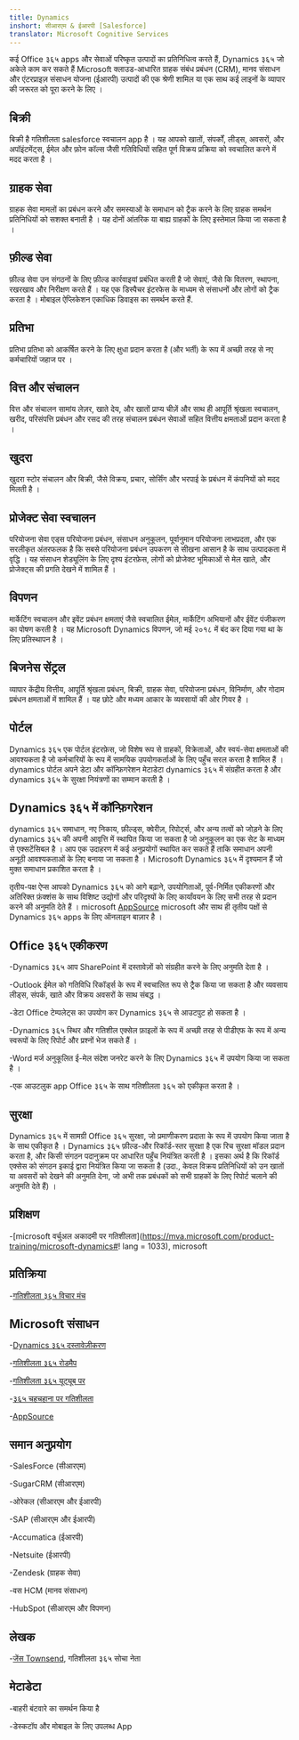 ```yaml
---
title: Dynamics
inshort: सीआरएम & ईआरपी [Salesforce]
translator: Microsoft Cognitive Services
---
```



कई Office ३६५ apps और सेवाओं परिष्कृत उत्पादों का प्रतिनिधित्व करते हैं, Dynamics ३६५ जो अकेले काम कर सकते हैं Microsoft क्लाउड-आधारित ग्राहक संबंध प्रबंधन (CRM), मानव संसाधन और एंटरप्राइज़ संसाधन योजना (ईआरपी) उत्पादों की एक श्रेणी शामिल या एक साथ कई लाइनों के व्यापार की जरूरत को पूरा करने के लिए ।

बिक्री
---------

बिक्री है गतिशीलता salesforce स्वचालन app है ।  यह आपको खातों, संपर्कों, लीड्स, अवसरों, और अपॉइंटमेंट्स, ईमेल और फ़ोन कॉल्स जैसी गतिविधियों सहित पूर्ण विक्रय प्रक्रिया को स्वचालित करने में मदद करता है । 

ग्राहक सेवा
---------

ग्राहक सेवा मामलों का प्रबंधन करने और समस्याओं के समाधान को ट्रैक करने के लिए ग्राहक समर्थन प्रतिनिधियों को सशक्त बनाती है ।  यह दोनों आंतरिक या बाह्य ग्राहकों के लिए इस्तेमाल किया जा सकता है । 

फ़ील्ड सेवा
---------

फ़ील्ड सेवा उन संगठनों के लिए फ़ील्ड कार्रवाइयां प्रबंधित करती है जो सेवाएं, जैसे कि वितरण, स्थापना, रखरखाव और निरीक्षण करते हैं ।  यह एक डिस्पैचर इंटरफेस के माध्यम से संसाधनों और लोगों को ट्रैक करता है ।  मोबाइल ऐप्लिकेशन एकाधिक डिवाइस का समर्थन करते हैं. 

प्रतिभा
---------

प्रतिभा प्रतिभा को आकर्षित करने के लिए क्षुधा प्रदान करता है (और भर्ती) के रूप में अच्छी तरह से नए कर्मचारियों जहाज पर । 

वित्त और संचालन
---------

वित्त और संचालन सामांय लेज़र, खाते देय, और खातों प्राप्य चीज़ें और साथ ही आपूर्ति श्रृंखला स्वचालन, खरीद, परिसंपत्ति प्रबंधन और रसद की तरह संचालन प्रबंधन सेवाओं सहित वित्तीय क्षमताओं प्रदान करता है । 

खुदरा
---------

खुदरा स्टोर संचालन और बिक्री, जैसे विक्रय, प्रचार, सोर्सिंग और भरपाई के प्रबंधन में कंपनियों को मदद मिलती है । 

प्रोजेक्ट सेवा स्वचालन
---------

परियोजना सेवा एड्स परियोजना प्रबंधन, संसाधन अनुकूलन, पूर्वानुमान परियोजना लाभप्रदता, और एक सरलीकृत अंतरफलक है कि सबसे परियोजना प्रबंधन उपकरण से सीखना आसान है के साथ उत्पादकता में वृद्धि ।  यह संसाधन शेड्यूलिंग के लिए दृश्य इंटरफ़ेस, लोगों को प्रोजेक्ट भूमिकाओं से मेल खाते, और प्रोजेक्ट्स की प्रगति देखने में शामिल हैं । 

विपणन
---------

मार्केटिंग स्वचालन और इवेंट प्रबंधन क्षमताएं जैसे स्वचालित ईमेल, मार्केटिंग अभियानों और ईवेंट पंजीकरण का पोषण करती है । यह Microsoft Dynamics विपणन, जो मई २०१८ में बंद कर दिया गया था के लिए प्रतिस्थापन है ।

बिजनेस सेंट्रल
---------

व्यापार केंद्रीय वित्तीय, आपूर्ति श्रृंखला प्रबंधन, बिक्री, ग्राहक सेवा, परियोजना प्रबंधन, विनिर्माण, और गोदाम प्रबंधन क्षमताओं में शामिल हैं । यह छोटे और मध्यम आकार के व्यवसायों की ओर गियर है ।

पोर्टल
---------

Dynamics ३६५ एक पोर्टल इंटरफ़ेस, जो विशेष रूप से ग्राहकों, विक्रेताओं, और स्वयं-सेवा क्षमताओं की आवश्यकता है जो कर्मचारियों के रूप में सामयिक उपयोगकर्ताओं के लिए पहुँच सरल करता है शामिल हैं ।  dynamics पोर्टल अपने डेटा और कॉन्फ़िगरेशन मेटाडेटा dynamics ३६५ में संग्रहीत करता है और dynamics ३६५ के सुरक्षा नियंत्रणों का सम्मान करती है । 

Dynamics ३६५ में कॉन्फ़िगरेशन
---------

dynamics ३६५ समाधान, नए निकाय, फ़ील्ड्स, क्वेरीज़, रिपोर्ट्स, और अन्य तत्वों को जोड़ने के लिए dynamics ३६५ की अपनी आवृत्ति में स्थापित किया जा सकता है जो अनुकूलन का एक सेट के माध्यम से एक्सटेंसिबल है ।  आप एक उदाहरण में कई अनुप्रयोगों स्थापित कर सकते हैं ताकि समाधान अपनी अनूठी आवश्यकताओं के लिए बनाया जा सकता है । Microsoft Dynamics ३६५ में दृश्यमान हैं जो मुक्त समाधान प्रकाशित करता है । 

तृतीय-पक्ष ऐप्स आपको Dynamics ३६५ को आगे बढ़ाने, उपयोगिताओं, पूर्व-निर्मित एकीकरणों और अतिरिक्त फ़ंक्शंस के साथ विशिष्ट उद्योगों और परिदृश्यों के लिए कार्यांवयन के लिए सभी तरह से प्रदान करने की अनुमति देते हैं । microsoft [AppSource](https://appsource.microsoft.com/en-US/) microsoft और साथ ही तृतीय पक्षों से Dynamics ३६५ apps के लिए ऑनलाइन बाज़ार है । 


Office ३६५ एकीकरण
---------

-Dynamics ३६५ आप SharePoint में दस्तावेज़ों को संग्रहीत करने के लिए अनुमति देता है ।

-Outlook ईमेल को गतिविधि रिकॉर्ड्स के रूप में स्वचालित रूप से ट्रैक किया जा सकता है और व्यवसाय लीड्स, संपर्क, खाते और विक्रय अवसरों के साथ संबद्ध । 

-डेटा Office टेम्पलेट्स का उपयोग कर Dynamics ३६५ से आउटपुट हो सकता है । 

-Dynamics ३६५ स्थिर और गतिशील एक्सेल फ़ाइलों के रूप में अच्छी तरह से पीडीएफ के रूप में अन्य स्वरूपों के लिए रिपोर्ट और प्रश्नों भेज सकते हैं । 

-Word मर्ज अनुकूलित ई-मेल संदेश जनरेट करने के लिए Dynamics ३६५ में उपयोग किया जा सकता है । 

-एक आउटलुक app Office ३६५ के साथ गतिशीलता ३६५ को एकीकृत करता है । 


सुरक्षा
---------

Dynamics ३६५ में सामग्री Office ३६५ सुरक्षा, जो प्रमाणीकरण प्रदाता के रूप में उपयोग किया जाता है के साथ एकीकृत है ।  Dynamics ३६५ फ़ील्ड-और रिकॉर्ड-स्तर सुरक्षा है एक रिच सुरक्षा मॉडल प्रदान करता है, और किसी संगठन पदानुक्रम पर आधारित पहुँच नियंत्रित करती है ।  इसका अर्थ है कि रिकॉर्ड एक्सेस को संगठन इकाई द्वारा नियंत्रित किया जा सकता है (उदा., केवल विक्रय प्रतिनिधियों को उन खातों या अवसरों को देखने की अनुमति देना, जो अभी तक प्रबंधकों को सभी ग्राहकों के लिए रिपोर्ट चलाने की अनुमति देते हैं) ।

प्रशिक्षण
---------

-[microsoft वर्चुअल अकादमी पर गतिशीलता](https://mva.microsoft.com/product-training/microsoft-dynamics#! lang = 1033), microsoft

प्रतिक्रिया
---------

-[गतिशीलता ३६५ विचार मंच](https://experience.dynamics.com/ideas/list/?forum=1c8854a6-5cdf-4681-bba8-4b6b806fcf7d)

Microsoft संसाधन
---------

-[Dynamics ३६५ दस्तावेज़ीकरण](https://docs.microsoft.com/en-us/dynamics365/)

-[गतिशीलता ३६५ रोडमैप](https://dynamics.microsoft.com/en-us/release/spring-2018-release/#release-notes)

-[गतिशीलता ३६५ यूट्यूब पर](https://www.youtube.com/channel/UCJGCg4rB3QSs8y_1FquelBQ)

-[३६५ चहचहाना पर गतिशीलता](https://twitter.com/MSFTDynamics365)

-[AppSource](https://appsource.microsoft.com/en-US/)

समान अनुप्रयोग
--------------------

-SalesForce (सीआरएम)

-SugarCRM (सीआरएम)

-ओरेकल (सीआरएम और ईआरपी)

-SAP (सीआरएम और ईआरपी)

-Accumatica (ईआरपी)

-Netsuite (ईआरपी)

-Zendesk (ग्राहक सेवा)

-वस HCM (मानव संसाधन)

-HubSpot (सीआरएम और विपणन)

लेखक
---------

-[जेंस Townsend](https://twitter.com/jamestownsend), गतिशीलता ३६५ सोचा नेता

मेटाडेटा
--------

-बाहरी बंटवारे का समर्थन किया है

-डेस्कटॉप और मोबाइल के लिए उपलब्ध App


